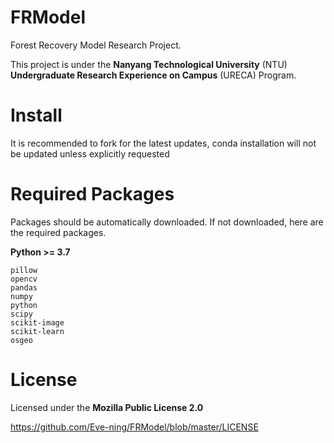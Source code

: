 # FRModel

Forest Recovery Model Research Project.

This project is under the **Nanyang Technological University** (NTU) **Undergraduate Research Experience on Campus** (URECA) Program.

# Install

It is recommended to fork for the latest updates, conda installation will not be updated unless explicitly requested

# Required Packages

Packages should be automatically downloaded. If not downloaded, here are the required packages.

**Python >= 3.7**

```
pillow
opencv
pandas
numpy
python
scipy
scikit-image
scikit-learn
osgeo
```

# License

Licensed under the **Mozilla Public License 2.0**

https://github.com/Eve-ning/FRModel/blob/master/LICENSE
